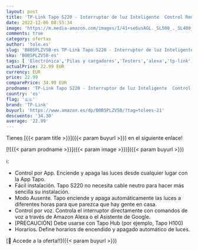 ```yaml
---
layout: post
title: 'TP-Link Tapo S220 - Interruptor de luz Inteligente  Control Remoto  Control de Voz a través de Alexa o el Asistente de Google  2-Botones 1-Vía  cableado súper fácil  Requiere Hub'
date: 2022-12-06 08:55:34
image: 'https://m.media-amazon.com/images/I/41+se6usAGL._SL500_._SL400_.jpg'
comments: true
category: ofertas
author: 'tole.es'
slug: 'B0B5PLZV5B-es TP-Link Tapo S220 - Interruptor de luz Inteligente Control...'
sku: 'B0B5PLZV5B-es'
tags: [ 'Electrónica','Pilas y cargadores','Testers','alexa','tp-link','🇪🇸', ]
actualPrice: 22.99 EUR
currency: EUR
price: 22.99
comparePrice: 34.99 EUR
prodname: 'TP-Link Tapo S220 - Interruptor de luz Inteligente  Control Remoto  Control de Voz a través de Alexa o el Asistente de Google  2-Botones 1-Vía  cableado súper fácil  Requiere Hub'
country: 'es'
flag: '🇪🇸'
brand: 'TP-Link'
buyurl: 'https://www.amazon.es/dp/B0B5PLZV5B/?tag=tolees-21'
descuento: '34.30'
average: '22.99'
---
```


Tienes [{{< param title >}}]({{< param buyurl >}}) en el siguiente enlace!

[![{{< param prodname >}}]({{< param image >}})]({{< param buyurl >}})

ℹ️:

- Control por App. Enciende y apaga las luces desde cualquier lugar con la App Tapo.
- Fácil instalación. Tapo S220 no necesita cable neutro para hacer más sencilla su instalación.
- Modo Ausente. Tapo enciende y apaga automáticamente las luces a diferentes horas para que parezca que hay gente en casa.
- Control por voz. Controla el interruptor directamente con comandos de voz a través de Amazon Alexa o el Asistente de Google.
- [PRECAUCIÓN] Debe usarse con Tapo Hub (por ejemplo, Tapo H100)
- Horarios. Define horarios de encendido y apagado automático de luces.

[🛒 Accede a la oferta!!]({{< param buyurl >}})
